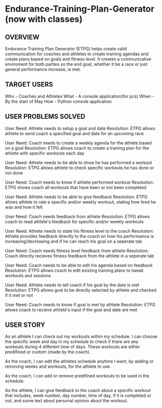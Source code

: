 # Endurance-Training-Plan-Generator (now with classes)

OVERVIEW
-----------
Endurance Training Plan Generator (ETPG) helps create valid communication for coaches and athletes to create training agendas and create plans based on goals and fitness level. It creates a communicative enviroment for both parties so the end goal, whether it be a race or just general performance increase, is met.

TARGET USERS
---------------
Who - Coaches and Athletes
What - A console application(for pcs)
When - By the start of May
How - Python console application

USER PROBLEMS SOLVED
------------------------
User Need: Athlete needs to setup a goal and date
Resolution: ETPG allows athlete to send coach a specified goal and date for an upcoming race

User Need: Coach needs to create a weekly agenda for the athlete based on a goal
Resolution: ETPG allows coach to create a training plan for the athlete with specific workouts each day

User Need: Athlete needs to be able to show he has performed a workout Resolution: ETPG allows athlete to check specific workouts he has done or not done

User Need: Coach needs to know if athlete performed workout
Resolution: ETPG shows coach all workouts that have been or not been completed

User Need: Athlete needs to be able to give feedback
Resolution: ETPG allows athlete to rate a specific and/or weekly workout, stating how tired he was and how it felt

User Need: Coach needs feedback from athlete
Resolution: ETPG allows coach to read athlete's feedback for specific and/or weekly workouts

User Need: Athlete needs to state his fitness level to the coach
Resolution: Athlete provides feedback directly to the coach on how his performance is increasing/decreasing and if he can reach his goal on a seperate tab

User Need: Coach needs fitness level feedback from athlete
Resolution: Coach directly recieves fitness feedback from the athlete in a seperate tab

User Need: Coach needs to be able to edit his agenda based on feedback
Resolution: ETPG allows coach to edit existing training plans to tweak workouts and sessions

User Need: Athlete needs to tell coach if his goal by the date is met
Resolution: ETPG allows goal to be directly selected by athlete and checked if it met or not

User Need: Coach needs to know if goal is met by athlete
Resolution: ETPG allows coack to recieve athlete's input if the goal and date are met

USER STORY
-----------

As an athlete I can check out my workouts within my schedule. I can choose the specific week and day in my schedule to check if there are any workouts during 4 different time of days. These workouts are either predifined or custom (made by the coach).

As the coach, I can edit the athletes schedule anytime I want, by adding or removing weeks and workouts, for the athlete to use.

As the coach, I can add or remove predifined workouts to be used in the schedule.

As the athlete, I can give feedback to the coach about a specific workout that includes, week number, day number, time of day, if it is completed or not, and some text about personal opinion about the workout.
